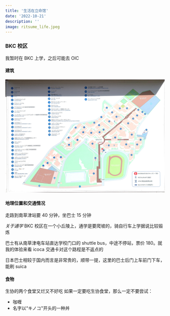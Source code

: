 ```yaml
---
title: '生活在立命馆'
date: '2022-10-21'
description: ''
image: ritsume_life.jpeg
---
```


### BKC 校区
我暂时在 BKC 上学，之后可能去 OIC

#### 建筑
![Ritsume Map](/public/ritsume_map.jpeg)

#### 地理位置和交通情况
走路到南草津站要 40 分钟，坐巴士 15 分钟

*关于通学*
BKC 校区在一个小丘陵上，通学是要爬坡的，骑自行车上学据说比较锻炼

巴士有从南草津电车站直达学校门口的 shuttle bus，中途不停站，票价 180。就我的体验来看 icoca 交通卡对这个路程是不返点的

日本巴士相较于国内而言是非常贵的，顺带一提，这里的巴士后门上车前门下车，能刷 suica

#### 食物
生协的两个食堂又烂又不好吃
如果一定要吃生协食堂，那么一定不要尝试：
- 咖喱
- 名字以“キノコ"开头的一种丼



